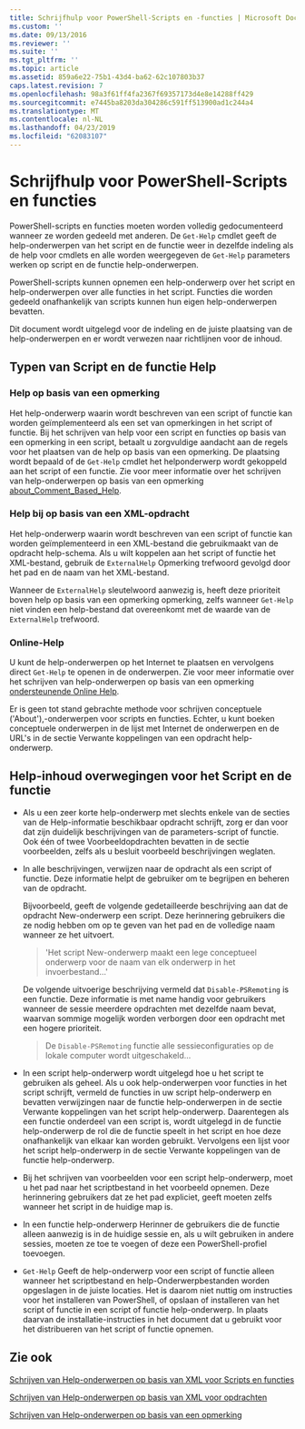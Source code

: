```yaml
---
title: Schrijfhulp voor PowerShell-Scripts en -functies | Microsoft Docs
ms.custom: ''
ms.date: 09/13/2016
ms.reviewer: ''
ms.suite: ''
ms.tgt_pltfrm: ''
ms.topic: article
ms.assetid: 859a6e22-75b1-43d4-ba62-62c107803b37
caps.latest.revision: 7
ms.openlocfilehash: 98a3f61ff4fa2367f69357173d4e8e14288ff429
ms.sourcegitcommit: e7445ba8203da304286c591ff513900ad1c244a4
ms.translationtype: MT
ms.contentlocale: nl-NL
ms.lasthandoff: 04/23/2019
ms.locfileid: "62083107"
---
```

# <a name="writing-help-for-powershell-scripts-and-functions"></a>Schrijfhulp voor PowerShell-Scripts en functies

PowerShell-scripts en functies moeten worden volledig gedocumenteerd wanneer ze worden gedeeld met anderen.
De `Get-Help` cmdlet geeft de help-onderwerpen van het script en de functie weer in dezelfde indeling als de help voor cmdlets en alle worden weergegeven de `Get-Help` parameters werken op script en de functie help-onderwerpen.

PowerShell-scripts kunnen opnemen een help-onderwerp over het script en help-onderwerpen over alle functies in het script.
Functies die worden gedeeld onafhankelijk van scripts kunnen hun eigen help-onderwerpen bevatten.

Dit document wordt uitgelegd voor de indeling en de juiste plaatsing van de help-onderwerpen en er wordt verwezen naar richtlijnen voor de inhoud.

## <a name="types-of-script-and-function-help"></a>Typen van Script en de functie Help

### <a name="comment-based-help"></a>Help op basis van een opmerking
Het help-onderwerp waarin wordt beschreven van een script of functie kan worden geïmplementeerd als een set van opmerkingen in het script of functie.
Bij het schrijven van help voor een script en functies op basis van een opmerking in een script, betaalt u zorgvuldige aandacht aan de regels voor het plaatsen van de help op basis van een opmerking.
De plaatsing wordt bepaald of de `Get-Help` cmdlet het helponderwerp wordt gekoppeld aan het script of een functie.
Zie voor meer informatie over het schrijven van help-onderwerpen op basis van een opmerking [about_Comment_Based_Help](/powershell/module/microsoft.powershell.core/about/about_comment_based_help).

### <a name="xml-based-command-help"></a>Help bij op basis van een XML-opdracht
Het help-onderwerp waarin wordt beschreven van een script of functie kan worden geïmplementeerd in een XML-bestand die gebruikmaakt van de opdracht help-schema.
Als u wilt koppelen aan het script of functie het XML-bestand, gebruik de `ExternalHelp` Opmerking trefwoord gevolgd door het pad en de naam van het XML-bestand.

Wanneer de `ExternalHelp` sleutelwoord aanwezig is, heeft deze prioriteit boven help op basis van een opmerking opmerking, zelfs wanneer `Get-Help` niet vinden een help-bestand dat overeenkomt met de waarde van de `ExternalHelp` trefwoord.

### <a name="online-help"></a>Online-Help
U kunt de help-onderwerpen op het Internet te plaatsen en vervolgens direct `Get-Help` te openen in de onderwerpen.
Zie voor meer informatie over het schrijven van help-onderwerpen op basis van een opmerking [ondersteunende Online Help](../module/supporting-online-help.md).

Er is geen tot stand gebrachte methode voor schrijven conceptuele ('About'),-onderwerpen voor scripts en functies.
Echter, u kunt boeken conceptuele onderwerpen in de lijst met Internet de onderwerpen en de URL's in de sectie Verwante koppelingen van een opdracht help-onderwerp.

## <a name="content-considerations-for-script-and-function-help"></a>Help-inhoud overwegingen voor het Script en de functie

- Als u een zeer korte help-onderwerp met slechts enkele van de secties van de Help-informatie beschikbaar opdracht schrijft, zorg er dan voor dat zijn duidelijk beschrijvingen van de parameters-script of functie. Ook één of twee Voorbeeldopdrachten bevatten in de sectie voorbeelden, zelfs als u besluit voorbeeld beschrijvingen weglaten.

- In alle beschrijvingen, verwijzen naar de opdracht als een script of functie. Deze informatie helpt de gebruiker om te begrijpen en beheren van de opdracht.

  Bijvoorbeeld, geeft de volgende gedetailleerde beschrijving aan dat de opdracht New-onderwerp een script. Deze herinnering gebruikers die ze nodig hebben om op te geven van het pad en de volledige naam wanneer ze het uitvoert.

  > 'Het script New-onderwerp maakt een lege conceptueel onderwerp voor de naam van elk onderwerp in het invoerbestand...'

  De volgende uitvoerige beschrijving vermeld dat `Disable-PSRemoting` is een functie. Deze informatie is met name handig voor gebruikers wanneer de sessie meerdere opdrachten met dezelfde naam bevat, waarvan sommige mogelijk worden verborgen door een opdracht met een hogere prioriteit.

  > De `Disable-PSRemoting` functie alle sessieconfiguraties op de lokale computer wordt uitgeschakeld...

- In een script help-onderwerp wordt uitgelegd hoe u het script te gebruiken als geheel. Als u ook help-onderwerpen voor functies in het script schrijft, vermeld de functies in uw script help-onderwerp en bevatten verwijzingen naar de functie help-onderwerpen in de sectie Verwante koppelingen van het script help-onderwerp. Daarentegen als een functie onderdeel van een script is, wordt uitgelegd in de functie help-onderwerp de rol die de functie speelt in het script en hoe deze onafhankelijk van elkaar kan worden gebruikt. Vervolgens een lijst voor het script help-onderwerp in de sectie Verwante koppelingen van de functie help-onderwerp.

- Bij het schrijven van voorbeelden voor een script help-onderwerp, moet u het pad naar het scriptbestand in het voorbeeld opnemen. Deze herinnering gebruikers dat ze het pad expliciet, geeft moeten zelfs wanneer het script in de huidige map is.

- In een functie help-onderwerp Herinner de gebruikers die de functie alleen aanwezig is in de huidige sessie en, als u wilt gebruiken in andere sessies, moeten ze toe te voegen of deze een PowerShell-profiel toevoegen.

- `Get-Help` Geeft de help-onderwerp voor een script of functie alleen wanneer het scriptbestand en help-Onderwerpbestanden worden opgeslagen in de juiste locaties. Het is daarom niet nuttig om instructies voor het installeren van PowerShell, of opslaan of installeren van het script of functie in een script of functie help-onderwerp. In plaats daarvan de installatie-instructies in het document dat u gebruikt voor het distribueren van het script of functie opnemen.

## <a name="see-also"></a>Zie ook

 [Schrijven van Help-onderwerpen op basis van XML voor Scripts en functies](./writing-xml-based-help-topics-for-scripts-and-functions.md)

 [Schrijven van Help-onderwerpen op basis van XML voor opdrachten](./writing-xml-based-help-topics-for-commands.md)

 [Schrijven van Help-onderwerpen op basis van een opmerking](./writing-comment-based-help-topics.md)
